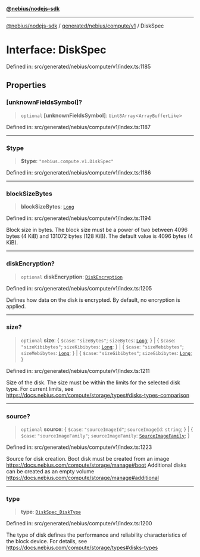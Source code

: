 [**@nebius/nodejs-sdk**](../../../../../README.md)

***

[@nebius/nodejs-sdk](../../../../../README.md) / [generated/nebius/compute/v1](../README.md) / DiskSpec

# Interface: DiskSpec

Defined in: src/generated/nebius/compute/v1/index.ts:1185

## Properties

### \[unknownFieldsSymbol\]?

> `optional` **\[unknownFieldsSymbol\]**: `Uint8Array`\<`ArrayBufferLike`\>

Defined in: src/generated/nebius/compute/v1/index.ts:1187

***

### $type

> **$type**: `"nebius.compute.v1.DiskSpec"`

Defined in: src/generated/nebius/compute/v1/index.ts:1186

***

### blockSizeBytes

> **blockSizeBytes**: [`Long`](../../../../../runtime/protos/core/classes/Long.md)

Defined in: src/generated/nebius/compute/v1/index.ts:1194

Block size in bytes.
 The block size must be a power of two between 4096 bytes (4 KiB) and 131072 bytes (128 KiB).
 The default value is 4096 bytes (4 KiB).

***

### diskEncryption?

> `optional` **diskEncryption**: [`DiskEncryption`](DiskEncryption.md)

Defined in: src/generated/nebius/compute/v1/index.ts:1205

Defines how data on the disk is encrypted. By default, no encryption is applied.

***

### size?

> `optional` **size**: \{ `$case`: `"sizeBytes"`; `sizeBytes`: [`Long`](../../../../../runtime/protos/core/classes/Long.md); \} \| \{ `$case`: `"sizeKibibytes"`; `sizeKibibytes`: [`Long`](../../../../../runtime/protos/core/classes/Long.md); \} \| \{ `$case`: `"sizeMebibytes"`; `sizeMebibytes`: [`Long`](../../../../../runtime/protos/core/classes/Long.md); \} \| \{ `$case`: `"sizeGibibytes"`; `sizeGibibytes`: [`Long`](../../../../../runtime/protos/core/classes/Long.md); \}

Defined in: src/generated/nebius/compute/v1/index.ts:1211

Size of the disk. The size must be within the limits for the selected disk type.
 For current limits, see https://docs.nebius.com/compute/storage/types#disks-types-comparison

***

### source?

> `optional` **source**: \{ `$case`: `"sourceImageId"`; `sourceImageId`: `string`; \} \| \{ `$case`: `"sourceImageFamily"`; `sourceImageFamily`: [`SourceImageFamily`](SourceImageFamily.md); \}

Defined in: src/generated/nebius/compute/v1/index.ts:1223

Source for disk creation.
 Boot disk must be created from an image https://docs.nebius.com/compute/storage/manage#boot
 Additional disks can be created as an empty volume https://docs.nebius.com/compute/storage/manage#additional

***

### type

> **type**: [`DiskSpec_DiskType`](../type-aliases/DiskSpec_DiskType.md)

Defined in: src/generated/nebius/compute/v1/index.ts:1200

The type of disk defines the performance and reliability characteristics of the block device.
 For details, see https://docs.nebius.com/compute/storage/types#disks-types

